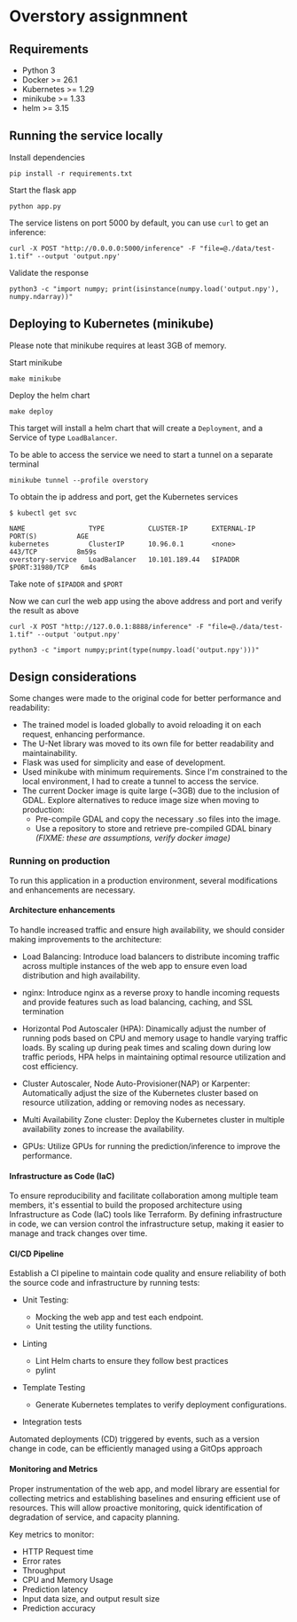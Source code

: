 # Overstory assignmnent

## Requirements

* Python 3
* Docker >= 26.1
* Kubernetes >= 1.29
* minikube >= 1.33
* helm >= 3.15

## Running the service locally

Install dependencies

```shell
pip install -r requirements.txt
```

Start the flask app

```shell
python app.py
```

The service listens on port 5000 by default, you can use `curl` to get an inference:

```shell
curl -X POST "http://0.0.0.0:5000/inference" -F "file=@./data/test-1.tif" --output 'output.npy'
```

Validate the response

```shell
python3 -c "import numpy; print(isinstance(numpy.load('output.npy'), numpy.ndarray))"
```

## Deploying to Kubernetes (minikube)

Please note that minikube requires at least 3GB of memory.

Start minikube

```shell
make minikube
```

Deploy the helm chart

```shell
make deploy
```
This target will install a helm chart that will create a `Deployment`, and a Service of type `LoadBalancer`.

To be able to access the service we need to start a tunnel on a separate terminal

```shell
minikube tunnel --profile overstory
```

To obtain the ip address and port, get the Kubernetes services

```shell
$ kubectl get svc

NAME                TYPE           CLUSTER-IP      EXTERNAL-IP   PORT(S)          AGE
kubernetes          ClusterIP      10.96.0.1       <none>        443/TCP          8m59s
overstory-service   LoadBalancer   10.101.189.44   $IPADDR       $PORT:31980/TCP   6m4s
```

Take note of `$IPADDR` and `$PORT`

Now we can curl the web app using the above address and port and verify the result as above

```shell
curl -X POST "http://127.0.0.1:8888/inference" -F "file=@./data/test-1.tif" --output 'output.npy'

python3 -c "import numpy;print(type(numpy.load('output.npy')))"
```

## Design considerations

Some changes were made to the original code for better performance and readability:

* The trained model is loaded globally to avoid reloading it on each request, enhancing performance.
* The U-Net library was moved to its own file for better readability and maintainability.
* Flask was used for simplicity and ease of development.
* Used minikube with minimum requirements. Since I'm constrained to the local environment, I had to create a tunnel to access the service.
* The current Docker image is quite large (~3GB) due to the inclusion of GDAL. Explore alternatives to reduce image size when moving to production:
    * Pre-compile GDAL and copy the necessary .so files into the image.
    * Use a repository to store and retrieve pre-compiled GDAL binary
_(FIXME: these are assumptions, verify docker image)_

### Running on production

To run this application in a production environment, several modifications and enhancements are necessary.

#### Architecture enhancements

To handle increased traffic and ensure high availability, we should consider making improvements to the architecture:

* Load Balancing: Introduce load balancers to distribute incoming traffic across multiple instances of the web app to ensure even load distribution and high availability.

* nginx: Introduce nginx as a reverse proxy to handle incoming requests and provide features such as load balancing, caching, and SSL termination

* Horizontal Pod Autoscaler (HPA): Dinamically adjust the number of running pods based on CPU and memory usage to handle varying traffic loads.  By scaling up during peak times and scaling down during low traffic periods, HPA helps in maintaining optimal resource utilization and cost efficiency.

* Cluster Autoscaler, Node Auto-Provisioner(NAP) or Karpenter: Automatically adjust the size of the Kubernetes cluster based on resource utilization, adding or removing nodes as necessary.

* Multi Availability Zone cluster: Deploy the Kubernetes cluster in multiple availability zones to increase the availability.

* GPUs: Utilize GPUs for running the prediction/inference to improve the performance.

#### Infrastructure as Code (IaC)

To ensure reproducibility and facilitate collaboration among multiple team members, it's essential to build the proposed architecture using Infrastructure as Code (IaC) tools like Terraform. By defining infrastructure in code, we can version control the infrastructure setup, making it easier to manage and track changes over time.

#### CI/CD Pipeline

Establish a CI pipeline to maintain code quality and ensure reliability of both the source code and infrastructure by running tests:

* Unit Testing:
    * Mocking the web app and test each endpoint.
    * Unit testing the utility functions.

* Linting
    * Lint Helm charts to ensure they follow best practices
    * pylint

* Template Testing
    * Generate Kubernetes templates to verify deployment configurations.

* Integration tests

Automated deployments (CD) triggered by events, such as a version change in code, can be efficiently managed using a GitOps approach

#### Monitoring and Metrics

Proper instrumentation of the web app, and model library are essential for collecting metrics and establishing baselines and ensuring efficient use of resources. This will allow proactive monitoring, quick identification of degradation of service, and capacity planning.

Key metrics to monitor:

* HTTP Request time
* Error rates
* Throughput
* CPU and Memory Usage
* Prediction latency
* Input data size, and output result size
* Prediction accuracy
